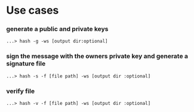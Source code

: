 # Use cases
### generate a public and private keys
    ...> hash -g -ws [output dir:optional]

### sign the message with the owners private key and generate a signature file
    ...> hash -s -f [file path] -ws [output dir :optional]



### verify file
    ...> hash -v -f [file path] -ws [output dir :optional]
